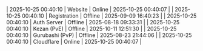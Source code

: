 | 2025-10-25 00:40:10 | Website | Online | 2025-10-25 00:40:07 |
| 2025-10-25 00:40:10 | Registration | Offline | 2025-09-09 16:40:23 |
| 2025-10-25 00:40:10 | Auth Server | Offline | 2025-08-18 09:33:31 |
| 2025-10-25 00:40:10 | Kezan (PvE) | Offline | 2025-10-11 12:51:30 |
| 2025-10-25 00:40:10 | Gurubashi (PvP) | Offline | 2025-08-23 21:44:06 |
| 2025-10-25 00:40:10 | Cloudflare | Online | 2025-10-25 00:40:07 |

